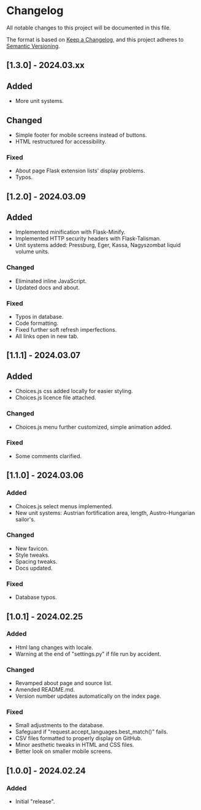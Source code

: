 # Changelog

All notable changes to this project will be documented in this file.

The format is based on [Keep a Changelog](https://keepachangelog.com/en/1.1.0/),
and this project adheres to [Semantic Versioning](https://semver.org/spec/v2.0.0.html).

## [1.3.0] - 2024.03.xx

## Added

- More unit systems.

## Changed

- Simple footer for mobile screens instead of buttons.
- HTML restructured for accessibility.

### Fixed

- About page Flask extension lists' display problems.
- Typos.

## [1.2.0] - 2024.03.09

## Added

- Implemented minification with Flask-Minify.
- Implemented HTTP security headers with Flask-Talisman.
- Unit systems added: Pressburg, Eger, Kassa, Nagyszombat liquid volume units.

### Changed

- Eliminated inline JavaScript.
- Updated docs and about.

### Fixed

- Typos in database.
- Code formatting.
- Fixed further soft refresh imperfections.
- All links open in new tab.

## [1.1.1] - 2024.03.07

## Added

- Choices.js css added locally for easier styling.
- Choices.js licence file attached.

### Changed

- Choices.js menu further customized, simple animation added.

### Fixed

- Some comments clarified.

## [1.1.0] - 2024.03.06

### Added

- Choices.js select menus implemented.
- New unit systems: Austrian fortification area, length, Austro-Hungarian sailor's.

### Changed

- New favicon.
- Style tweaks.
- Spacing tweaks.
- Docs updated.

### Fixed

- Database typos.

## [1.0.1] - 2024.02.25

### Added

- Html lang changes with locale.
- Warning at the end of "settings.py" if file run by accident.

### Changed

- Revamped about page and source list.
- Amended README.md.
- Version number updates automatically on the index page.

### Fixed

- Small adjustments to the database.
- Safeguard if "request.accept_languages.best_match()" fails.
- CSV files formatted to properly display on GitHub.
- Minor aesthetic tweaks in HTML and CSS files.
- Better look on smaller mobile screens.

## [1.0.0] - 2024.02.24

### Added

- Initial "release".
